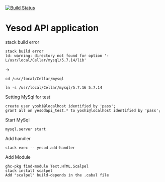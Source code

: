 [![Build Status](https://travis-ci.org/yoshi44/yesod-api.svg?branch=master)](https://travis-ci.org/yoshi44/yesod-api)

# Yesod API application

stack build error

```
stack build error
ld: warning: directory not found for option '-L/usr/local/Cellar/mysql/5.7.14/lib'
```

->

```
cd /usr/local/Cellar/mysql

ln -s /usr/local/Cellar/mysql/5.7.16 5.7.14
```
Setting MySql for test

```
create user yoshi@localhost identified by 'pass';
grant all on yesodapi_test.* to yoshi@localhost identified by 'pass';
```

Start MySql

```
mysql.server start
```

Add handler

```
stack exec -- yesod add-handler
```

Add Module

```
ghc-pkg find-module Text.HTML.Scalpel
stack install scalpel
Add "scalpel" build-depends in the .cabal file
```

